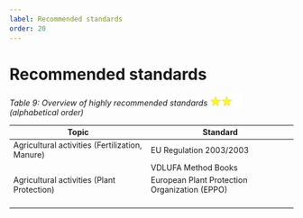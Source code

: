 ```yaml
---
label: Recommended standards
order: 20
---
```


# Recommended standards

_Table 9: Overview of highly recommended standards <img src="/static/img/two_star.jpg" width="60" valign="bottom" > (alphabetical order)_

| **Topic**                                       | **Standard**                                  |
|-------------------------------------------------|-----------------------------------------------|
| Agricultural activities (Fertilization, Manure) | EU Regulation 2003/2003                       |
|                                                 | VDLUFA Method Books                           |
| Agricultural activities (Plant Protection)      | European Plant Protection Organization (EPPO) |
|                                                 |                                               |
|                                                 |                                               |
|                                                 |                                               |
|                                                 |                                               |
